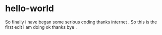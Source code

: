 # hello-world
So finally i have began some serious coding thanks internet . 
So this is the first edit i am doing ok thanks bye . 

